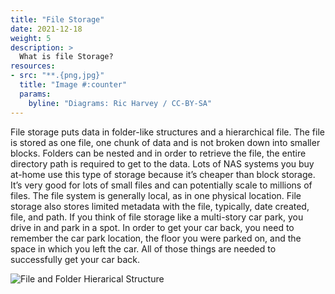 ```yaml
---
title: "File Storage"
date: 2021-12-18
weight: 5
description: >
  What is file Storage? 
resources:
- src: "**.{png,jpg}"
  title: "Image #:counter"
  params:
    byline: "Diagrams: Ric Harvey / CC-BY-SA"
---
```


File storage puts data in folder-like structures and a hierarchical file. The file is stored as one file, one chunk of data and is not broken down into smaller blocks. Folders can be nested and in order to retrieve the file, the entire directory path is required to get to the data. Lots of NAS systems you buy at-home use this type of storage because it’s cheaper than block storage. It’s very good for lots of small files and can potentially scale to millions of files. The file system is generally local, as in one physical location. File storage also stores limited metadata with the file, typically, date created, file, and path.
If you think of file storage like a multi-story car park, you drive in and park in a spot. In order to get your car back, you need to remember the car park location, the floor you were parked on, and the space in which you left the car. All of those things are needed to successfully get your car back.

![File and Folder Hierarical Structure](../file-storage.png "Fig 1. File and Folder structure")
